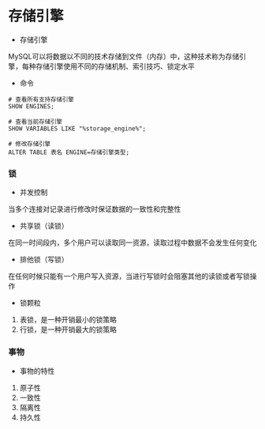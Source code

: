 # 存储引擎



* 存储引擎

MySQL可以将数据以不同的技术存储到文件（内存）中，这种技术称为存储引擎，每种存储引擎使用不同的存储机制、索引技巧、锁定水平



* 命令

```mysql
# 查看所有支持存储引擎
SHOW ENGINES;

# 查看当前存储引擎
SHOW VARIABLES LIKE "%storage_engine%";

# 修改存储引擎
ALTER TABLE 表名 ENGINE=存储引擎类型;
```

 


### 锁

* 并发控制

当多个连接对记录进行修改时保证数据的一致性和完整性

* 共享锁（读锁）

在同一时间段内，多个用户可以读取同一资源，读取过程中数据不会发生任何变化

* 排他锁（写锁）

在任何时候只能有一个用户写入资源，当进行写锁时会阻塞其他的读锁或者写锁操作

* 锁颗粒

1. 表锁，是一种开销最小的锁策略
2. 行锁，是一种开销最大的锁策略



### 事物

* 事物的特性

1. 原子性
2. 一致性
3. 隔离性
4. 持久性
